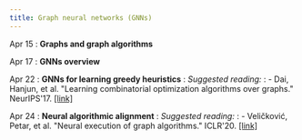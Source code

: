 ```yaml
---
title: Graph neural networks (GNNs)
---
```


Apr 15
: **Graphs and graph algorithms**

Apr 17
: **GNNs overview**

Apr 22
: **GNNs for learning greedy heuristics**
: *Suggested reading:*
: - Dai, Hanjun, et al. "Learning combinatorial optimization algorithms over graphs." NeurIPS'17. [[link]](https://arxiv.org/pdf/1704.01665.pdf)

Apr 24
: **Neural algorithmic alignment**
: *Suggested reading:*
: - Veličković, Petar, et al. "Neural execution of graph algorithms." ICLR'20. [[link]](https://arxiv.org/pdf/1910.10593.pdf)
